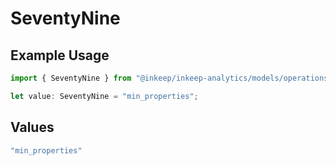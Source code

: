 # SeventyNine

## Example Usage

```typescript
import { SeventyNine } from "@inkeep/inkeep-analytics/models/operations";

let value: SeventyNine = "min_properties";
```

## Values

```typescript
"min_properties"
```